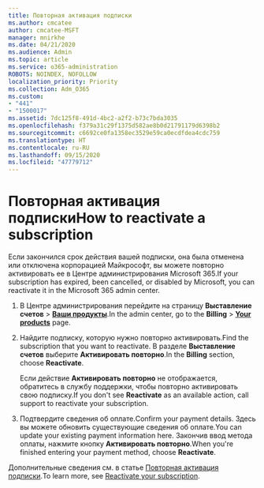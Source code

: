```yaml
---
title: Повторная активация подписки
ms.author: cmcatee
author: cmcatee-MSFT
manager: mnirkhe
ms.date: 04/21/2020
ms.audience: Admin
ms.topic: article
ms.service: o365-administration
ROBOTS: NOINDEX, NOFOLLOW
localization_priority: Priority
ms.collection: Adm_O365
ms.custom:
- "441"
- "1500017"
ms.assetid: 7dc125f8-491d-4bc2-a2f2-b73c7bda3035
ms.openlocfilehash: f379a31c29f1375d582ae8b0d21791179d6398b2
ms.sourcegitcommit: c6692ce0fa1358ec3529e59ca0ecdfdea4cdc759
ms.translationtype: HT
ms.contentlocale: ru-RU
ms.lasthandoff: 09/15/2020
ms.locfileid: "47779712"
---
```

# <a name="how-to-reactivate-a-subscription"></a><span data-ttu-id="057bc-102">Повторная активация подписки</span><span class="sxs-lookup"><span data-stu-id="057bc-102">How to reactivate a subscription</span></span>

<span data-ttu-id="057bc-103">Если закончился срок действия вашей подписки, она была отменена или отключена корпорацией Майкрософт, вы можете повторно активировать ее в Центре администрирования Microsoft 365.</span><span class="sxs-lookup"><span data-stu-id="057bc-103">If your subscription has expired, been cancelled, or disabled by Microsoft, you can reactivate it in the Microsoft 365 admin center.</span></span>
  
1. <span data-ttu-id="057bc-104">В Центре администрирования перейдите на страницу **Выставление счетов** \> **[Ваши продукты](https://go.microsoft.com/fwlink/p/?linkid=842054)**.</span><span class="sxs-lookup"><span data-stu-id="057bc-104">In the admin center, go to the **Billing** \> **[Your products](https://go.microsoft.com/fwlink/p/?linkid=842054)** page.</span></span>

2. <span data-ttu-id="057bc-105">Найдите подписку, которую нужно повторно активировать.</span><span class="sxs-lookup"><span data-stu-id="057bc-105">Find the subscription that you want to reactivate.</span></span> <span data-ttu-id="057bc-106">В разделе **Выставление счетов** выберите **Активировать повторно**.</span><span class="sxs-lookup"><span data-stu-id="057bc-106">In the **Billing** section, choose **Reactivate**.</span></span>

    <span data-ttu-id="057bc-107">Если действие **Активировать повторно** не отображается, обратитесь в службу поддержки, чтобы повторно активировать свою подписку.</span><span class="sxs-lookup"><span data-stu-id="057bc-107">If you don't see **Reactivate** as an available action, call support to reactivate your subscription.</span></span>

3. <span data-ttu-id="057bc-108">Подтвердите сведения об оплате.</span><span class="sxs-lookup"><span data-stu-id="057bc-108">Confirm your payment details.</span></span> <span data-ttu-id="057bc-109">Здесь вы можете обновить существующие сведения об оплате.</span><span class="sxs-lookup"><span data-stu-id="057bc-109">You can update your existing payment information here.</span></span> <span data-ttu-id="057bc-110">Закончив ввод метода оплаты, нажмите кнопку **Активировать повторно**.</span><span class="sxs-lookup"><span data-stu-id="057bc-110">When you're finished entering your payment method, choose **Reactivate**.</span></span>

<span data-ttu-id="057bc-111">Дополнительные сведения см. в статье [Повторная активация подписки](https://docs.microsoft.com/microsoft-365/commerce/subscriptions/reactivate-your-subscription).</span><span class="sxs-lookup"><span data-stu-id="057bc-111">To learn more, see [Reactivate your subscription](https://docs.microsoft.com/microsoft-365/commerce/subscriptions/reactivate-your-subscription).</span></span>